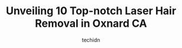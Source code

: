 ---
layout: ampstory
image: https://i0.wp.com/www.depkes.org/wp-content/uploads/2023/06/laser-hair-removal-0-in-oxnard-ca-1685832546.jpeg?resize=640,853
author: techidn
featured: false
description: Discover the impressive array of Laser Hair Removal options in Oxnard CA, where you can find 10 of the largest Laser Hair Removal establishments in the area. From renowned classics to hidden
title: Unveiling 10 Top-notch Laser Hair Removal in Oxnard CA
cover:
   title: Unveiling 10 Top-notch Laser Hair Removal in Oxnard CA
   subtitle: Rickpate
   background: https://www.depkes.org/wp-content/uploads/2023/06/laser-hair-removal-0-in-oxnard-ca-1685832546.jpeg

pages: 
 - layout: thirds
   top: <h1>#1 Luxe Aesthetic Surgery & Medical Spa - Breast Augmentation, Hi-Definition Liposuction</h1>
   bottom: "<p>Dr. Shah,Is the best. He has great bedside manner and really listens to your concerns. I have been coming to him for a few years now for different issues. He is masterful</p>"
   background: https://www.depkes.org/wp-content/uploads/2023/06/laser-hair-removal-1-in-oxnard-ca-1685832547.jpeg
   backgroundblur: true
 - layout: thirds
   top: <h1>#2 European Wax Center</h1>
   bottom: "<p>I cant say enough good things about this place. They are always cheery and happy to see you while still being professional. These ladies could give lessons! The wax spec</p>"
   background: https://www.depkes.org/wp-content/uploads/2023/06/laser-hair-removal-2-in-oxnard-ca-1685832547.jpeg
   cta:
      link: https://www.depkes.org/blog/unveiling-10-top-notch-laser-hair-removal-in-oxnard-ca/
      text: Unveiling 10 Top-notch Laser Hair Removal in Oxnard CA
 - layout: thirds
   top: <h1>#3 Younique Cosmetic Surgery Center & Medical Spa - Oxnard</h1>
   bottom: "<p>1889 Rice Ave #201, Oxnard, CA 93030, United States</p>"
   background: https://www.depkes.org/wp-content/uploads/2023/06/laser-hair-removal-3-in-oxnard-ca-1685832547.jpeg
   cta:
      link: https://www.depkes.org/blog/unveiling-10-top-notch-laser-hair-removal-in-oxnard-ca/
      text: Unveiling 10 Top-notch Laser Hair Removal in Oxnard CA
 - layout: thirds
   top: <h1>#4 Sky Salon</h1>
   bottom: "<p>1161 Victoria Ave, Oxnard, CA 93035, United States</p>"
   background: https://images.unsplash.com/photo-1462556791646-c201b8241a94?ixlib=rb-4.0.3&ixid=MnwxMjA3fDB8MHxwaG90by1wYWdlfHx8fGVufDB8fHx8&auto=format&fit=crop&w=640&h=853&q=80
   cta:
      link: https://www.depkes.org/blog/unveiling-10-top-notch-laser-hair-removal-in-oxnard-ca/
      text: Unveiling 10 Top-notch Laser Hair Removal in Oxnard CA
 - layout: thirds
   top: <h1>#5 LaserAway</h1>
   bottom: "<p>663 Town Center Dr Ste 2315, Oxnard, CA 93036, United States</p>"
   background: https://images.unsplash.com/photo-1591393223703-56fe1347ac62?ixlib=rb-4.0.3&ixid=MnwxMjA3fDB8MHxwaG90by1wYWdlfHx8fGVufDB8fHx8&auto=format&fit=crop&w=640&h=853&q=80
   cta:
      link: https://www.depkes.org/blog/unveiling-10-top-notch-laser-hair-removal-in-oxnard-ca/
      text: Unveiling 10 Top-notch Laser Hair Removal in Oxnard CA
 - layout: thirds
   top: <h1>#6 Bella Mar Day Spa and Salon</h1>
   bottom: "<p>1901 Victoria Ave UNIT 105, Oxnard, CA 93035, United States</p>"
   background: https://images.unsplash.com/photo-1615749413727-825b59a857b5?ixlib=rb-4.0.3&ixid=MnwxMjA3fDB8MHxwaG90by1wYWdlfHx8fGVufDB8fHx8&auto=format&fit=crop&w=640&h=853&q=80
   cta:
      link: https://www.depkes.org/blog/unveiling-10-top-notch-laser-hair-removal-in-oxnard-ca/
      text: Unveiling 10 Top-notch Laser Hair Removal in Oxnard CA
 - layout: thirds
   top: <h1>#7 Dr. Hanna / La Nouvelle Medical Spa & Cosmetic Surgery</h1>
   bottom: "<p>1700 N Rose Ave # 230, Oxnard, CA 93030, United States</p>"
   background: https://images.unsplash.com/photo-1547366785-564103df7e13?ixlib=rb-4.0.3&ixid=MnwxMjA3fDB8MHxwaG90by1wYWdlfHx8fGVufDB8fHx8&auto=format&fit=crop&w=640&h=853&q=80
   cta:
      link: https://www.depkes.org/blog/unveiling-10-top-notch-laser-hair-removal-in-oxnard-ca/
      text: Unveiling 10 Top-notch Laser Hair Removal in Oxnard CA
 - layout: thirds
   middle: Continue reading...
   background: https://images.unsplash.com/photo-1509114397022-ed747cca3f65?ixlib=rb-4.0.3&ixid=MnwxMjA3fDB8MHxwaG90by1wYWdlfHx8fGVufDB8fHx8&auto=format&fit=crop&w=640&h=853&q=80
   cta:
      link: https://www.depkes.org/blog/unveiling-10-top-notch-laser-hair-removal-in-oxnard-ca/
      text: Unveiling 10 Top-notch Laser Hair Removal in Oxnard CA
      
---
